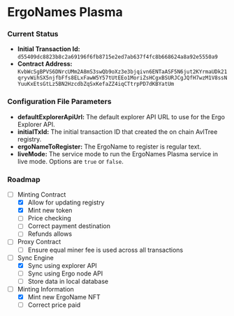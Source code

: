 # ErgoNames Plasma

### Current Status

- **Initial Transaction Id:** `d55409dc8823b8c2a69196f6fb8715e2ed7ab637f4fc8b668624a8a92e5550a9`
- **Contract Address:** `KvbWcSgBPVS6DNrcUMm2A8mS3swQb9oXz3e3bjqivn6ENTaASF5N6jut2KYrmaUDk21qryvWihSX5njfbFfs8ELxFawW5Y57tUtEEo1MoriZsHCgxBSURJCgJQfH7wzM1V8ssNYuuKxEtsGtLz5BN2HzcdbZqSxKefaZZ4iqCTtrpPD7dKBYatUm`

### Configuration File Parameters

- **defaultExplorerApiUrl:** The default explorer API URL to use for the Ergo Explorer API.
- **initialTxId:** The initial transaction ID that created the on chain AvlTree registry.
- **ergoNameToRegister:** The ErgoName to register is regular text.
- **liveMode:** The service mode to run the ErgoNames Plasma service in live mode. Options are `true` or `false`.

### Roadmap

- [ ] Minting Contract
  - [X] Allow for updating registry
  - [X] Mint new token
  - [ ] Price checking
  - [ ] Correct payment destination
  - [ ] Refunds allows
- [ ] Proxy Contract
  - [ ] Ensure equal miner fee is used across all transactions
- [ ] Sync Engine
  - [X] Sync using explorer API
  - [ ] Sync using Ergo node API
  - [ ] Store data in local database
- [ ] Minting Information
  - [X] Mint new ErgoName NFT
  - [ ] Correct price paid